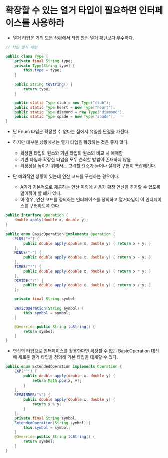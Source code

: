 # 확장할 수 있는 열거 타입이 필요하면 인터페이스를 사용하라

- 열거 타입은 거의 모든 상황에서 타입 안전 열거 패턴보다 우수하다.

```java
// 타입 열거 패턴

public class Type {
    private final String type;
    private Type(String type) {
        this.type = type;
    }

    public String toString() {
        return type;
    }

    public static Type club = new Type("club");
    public static Type heart = new Type("heart");
    public static Type diamond = new Type("diamond");
    public static Type spade = new Type("spade");
}
```

- 단 Enum 타입은 확장할 수 없다는 점에서 유일한 단점을 가진다.
- 하지만 대부분 상황에서는 열거 타입을 확장하는 것은 좋지 않다.
    - 확장한 타입의 원소와 기반 타입의 원소의 비교 시 애매함
    - 기반 타입과 확장한 타입을 모두 순회할 방법이 존재하지 않음
    - 확장성을 높이기 위해서는 고려할 요소가 늘어나 설계와 구현이 복잡해진다.

- 단 예외적인 상황이 있는데 연산 코드를 구현하는 경우이다.
    - API가 기본적으로 제공하는 연산 이외에 사용자 확장 연산을 추가할 수 있도록 열어줘야 할 떄가 있다.
    - 이 경우, 연산 코드를 정의하는 인터페이스를 정의하고 열거타입이 이 인터페이스를 구현하도록 한다.

```java
public interface Operation {
    double apply(double x, double y);
}
```

```java
public enum BasicOperation implements Operation {
    PLUS("+") {
        public double apply(double x, double y) { return x + y; }
    },
    MINUS("-") {
        public double apply(double x, double y) { return x - y; }
    },
    TIMES("*") {
        public double apply(double x, double y) { return x * y; }
    },
    DIVIDE("/") {
        public double apply(double x, double y) { return x / y; }
    };

    private final String symbol;

    BasicOperation(String symbol) {
        this.symbol = symbol;
    }

    @Override public String toString() {
        return symbol;
    }
}
```

- 연산의 타입으로 인터페이스를 활용한다면 확장할 수 없는 BasicOperation 대신에 새로운 열거 타입을 정의해 기본 타입을 대체할 수 있다.

```java
public enum ExtendedOperation implements Operation {
    EXP("^") {
        public double apply(double x, double y) {
            return Math.pow(x, y);
        }
    },
    REMAINDER("%") {
        public double apply(double x, double y) {
            return x % y;
        }
    };
    private final String symbol;
    ExtendedOperation(String symbol) {
        this.symbol = symbol;
    }
    @Override public String toString() {
        return symbol;
    }
}
```
